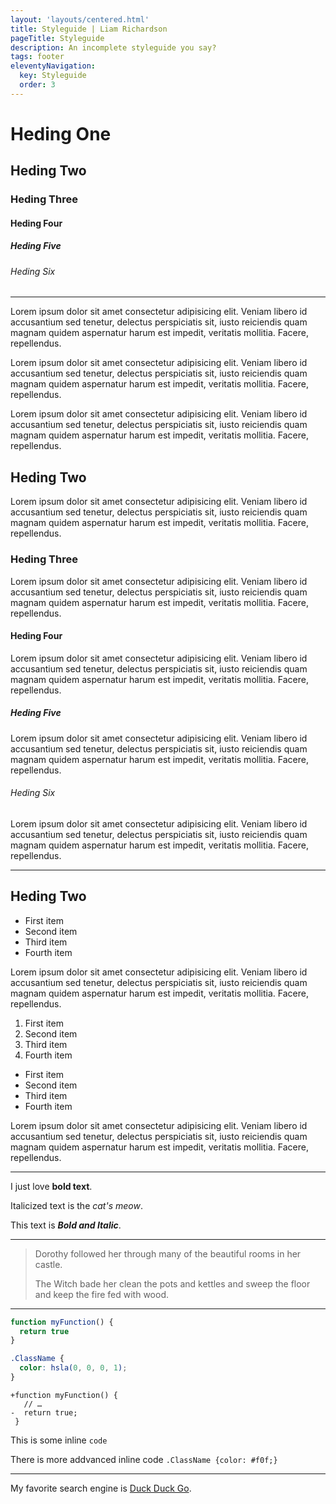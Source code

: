 ```yaml
---
layout: 'layouts/centered.html'
title: Styleguide | Liam Richardson
pageTitle: Styleguide
description: An incomplete styleguide you say?
tags: footer
eleventyNavigation:
  key: Styleguide
  order: 3
---
```


# Heding One

## Heding Two

### Heding Three

#### Heding Four

##### Heding Five

###### Heding Six

---

<p class="Lede">Lorem ipsum dolor sit amet consectetur adipisicing elit. Veniam libero id accusantium sed tenetur, delectus perspiciatis sit, iusto reiciendis quam magnam quidem aspernatur harum est impedit, veritatis mollitia. Facere, repellendus.</p>

Lorem ipsum dolor sit amet consectetur adipisicing elit. Veniam libero id accusantium sed tenetur, delectus perspiciatis sit, iusto reiciendis quam magnam quidem aspernatur harum est impedit, veritatis mollitia. Facere, repellendus.

Lorem ipsum dolor sit amet consectetur adipisicing elit. Veniam libero id accusantium sed tenetur, delectus perspiciatis sit, iusto reiciendis quam magnam quidem aspernatur harum est impedit, veritatis mollitia. Facere, repellendus.

## Heding Two

Lorem ipsum dolor sit amet consectetur adipisicing elit. Veniam libero id accusantium sed tenetur, delectus perspiciatis sit, iusto reiciendis quam magnam quidem aspernatur harum est impedit, veritatis mollitia. Facere, repellendus.

### Heding Three

Lorem ipsum dolor sit amet consectetur adipisicing elit. Veniam libero id accusantium sed tenetur, delectus perspiciatis sit, iusto reiciendis quam magnam quidem aspernatur harum est impedit, veritatis mollitia. Facere, repellendus.

#### Heding Four

Lorem ipsum dolor sit amet consectetur adipisicing elit. Veniam libero id accusantium sed tenetur, delectus perspiciatis sit, iusto reiciendis quam magnam quidem aspernatur harum est impedit, veritatis mollitia. Facere, repellendus.

##### Heding Five

Lorem ipsum dolor sit amet consectetur adipisicing elit. Veniam libero id accusantium sed tenetur, delectus perspiciatis sit, iusto reiciendis quam magnam quidem aspernatur harum est impedit, veritatis mollitia. Facere, repellendus.

###### Heding Six

Lorem ipsum dolor sit amet consectetur adipisicing elit. Veniam libero id accusantium sed tenetur, delectus perspiciatis sit, iusto reiciendis quam magnam quidem aspernatur harum est impedit, veritatis mollitia. Facere, repellendus.

---

## Heding Two

- First item
- Second item
- Third item
- Fourth item

Lorem ipsum dolor sit amet consectetur adipisicing elit. Veniam libero id accusantium sed tenetur, delectus perspiciatis sit, iusto reiciendis quam magnam quidem aspernatur harum est impedit, veritatis mollitia. Facere, repellendus.

1. First item
2. Second item
3. Third item
4. Fourth item

- First item
- Second item
- Third item
- Fourth item

Lorem ipsum dolor sit amet consectetur adipisicing elit. Veniam libero id accusantium sed tenetur, delectus perspiciatis sit, iusto reiciendis quam magnam quidem aspernatur harum est impedit, veritatis mollitia. Facere, repellendus.

---

I just love **bold text**.

Italicized text is the _cat's meow_.

This text is **_Bold and Italic_**.

---

> Dorothy followed her through many of the beautiful rooms in her castle.
>
> The Witch bade her clean the pots and kettles and sweep the floor and keep the fire fed with wood.

---

```js
function myFunction() {
  return true
}
```

```css
.ClassName {
  color: hsla(0, 0, 0, 1);
}
```

```diff-js
+function myFunction() {
   // …
-  return true;
 }
```

This is some inline `code`

There is more addvanced inline code `.ClassName {color: #f0f;}`

---

My favorite search engine is [Duck Duck Go](https://duckduckgo.com).
